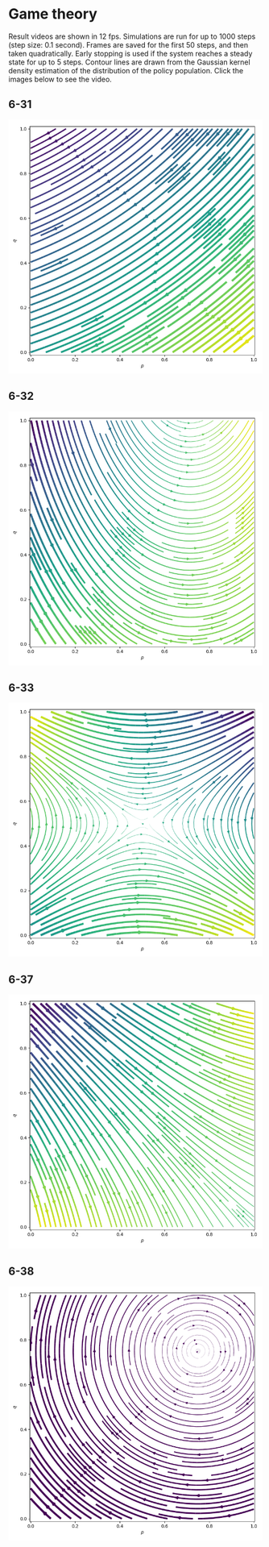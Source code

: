 # Game theory

Result videos are shown in 12 fps. Simulations are run for up to 1000 steps (step size: 0.1 second). Frames are saved for the first 50 steps, and then taken quadratically. Early stopping is used if the system reaches a steady state for up to 5 steps. Contour lines are drawn from the Gaussian kernel density estimation of the distribution of the policy population. Click the images below to see the video.

## 6-31

[![6-31](doc/6-31.png)](doc/6-31.mp4)

## 6-32

[![6-32](doc/6-32.png)](doc/6-32.mp4)

## 6-33

[![6-33](doc/6-33.png)](doc/6-33.mp4)

## 6-37

[![6-37](doc/6-37.png)](doc/6-37.mp4)

## 6-38

[![6-38](doc/6-38.png)](doc/6-38.mp4)
